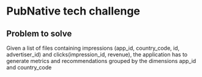 # PubNative tech challenge

## Problem to solve
Given a list of files containing impressions (app_id, country_code, id, advertiser_id) and clicks(impression_id, revenue), the application has to generate metrics and recommendations grouped by the dimensions app_id and country_code

